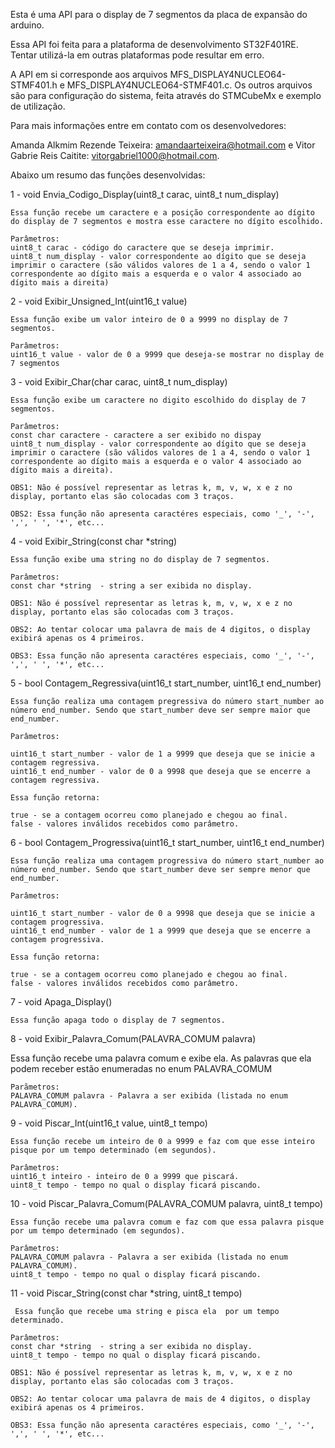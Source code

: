 Esta é uma API para o display de 7 segmentos da placa de expansão do arduino.

Essa API foi feita para a plataforma de desenvolvimento ST32F401RE. Tentar utilizá-la em outras plataformas pode resultar em erro.

A API em si corresponde aos arquivos MFS_DISPLAY4NUCLEO64-STMF401.h e MFS_DISPLAY4NUCLEO64-STMF401.c. Os outros arquivos são para configuração do sistema, feita através do STMCubeMx e exemplo de utilização.

Para mais informações entre em contato com os desenvolvedores:

Amanda Alkmim Rezende Teixeira: amandaarteixeira@hotmail.com e Vitor Gabrie Reis Caitite: vitorgabriel1000@hotmail.com.

Abaixo um resumo das funções desenvolvidas:

1 - void Envia_Codigo_Display(uint8_t carac, uint8_t num_display)

    Essa função recebe um caractere e a posição correspondente ao dígito do	display de 7 segmentos e mostra esse caractere no dígito escolhido.

    Parâmetros:
  	uint8_t carac - código do caractere que se deseja imprimir.	
  	uint8_t num_display - valor correspondente ao dígito que se deseja imprimir	o caractere (são válidos valores de 1 a 4, sendo o valor 1 correspondente ao dígito mais a esquerda e o	valor 4 associado ao dígito mais a direita)

2 - void Exibir_Unsigned_Int(uint16_t value)

    Essa função exibe um valor inteiro de 0 a 9999 no display de 7 segmentos.	
 																			
    Parâmetros:
    uint16_t value - valor de 0 a 9999 que deseja-se mostrar no display de 7 segmentos	

3 - void Exibir_Char(char carac, uint8_t num_display)
    
    Essa função exibe um caractere no digito escolhido do display de 7 segmentos.

    Parâmetros:
  	const char caractere - caractere a ser exibido no dispay 
  	uint8_t num_display - valor correspondente ao dígito que se deseja imprimir o caractere (são válidos valores de 1 a 4, sendo o valor 1 correspondente ao dígito mais a esquerda e o valor 4 associado ao dígito mais a direita).	
  																				
  	OBS1: Não é possível representar as letras k, m, v, w, x e z no display, portanto elas são colocadas com 3 traços. 

    OBS2: Essa função não apresenta caractéres especiais, como '_', '-', ',', ' ', '*', etc...


4 - void Exibir_String(const char *string)

    Essa função exibe uma string no do display de 7 segmentos.	
 
    Parâmetros:
  	const char *string  - string a ser exibida no display.
  																				
  	OBS1: Não é possível representar as letras k, m, v, w, x e z no display, portanto elas são colocadas com 3 traços. 
  																				
  	OBS2: Ao tentar colocar uma palavra de mais de 4 digitos, o display exibirá apenas os 4 primeiros.

    OBS3: Essa função não apresenta caractéres especiais, como '_', '-', ',', ' ', '*', etc...
	
5 - bool Contagem_Regressiva(uint16_t start_number, uint16_t end_number)

    Essa função realiza uma contagem pregressiva do número start_number ao número end_number. Sendo que start_number deve ser sempre maior que end_number.

    Parâmetros:
																	
  	uint16_t start_number - valor de 1 a 9999 que deseja que se inicie a contagem regressiva.
 	uint16_t end_number - valor de 0 a 9998 que deseja que se encerre a contagem regressiva.

    Essa função retorna:
														
 	true - se a contagem ocorreu como planejado e chegou ao final.
 	false - valores inválidos recebidos como parâmetro.
		

6 - bool Contagem_Progressiva(uint16_t start_number, uint16_t end_number)

    Essa função realiza uma contagem progressiva do número start_number ao número end_number. Sendo que start_number deve ser sempre menor que end_number.

    Parâmetros:
																	
  	uint16_t start_number - valor de 0 a 9998 que deseja que se inicie a contagem progressiva.
 	uint16_t end_number - valor de 1 a 9999 que deseja que se encerre a contagem progressiva.

    Essa função retorna:
														
 	true - se a contagem ocorreu como planejado e chegou ao final.
 	false - valores inválidos recebidos como parâmetro.
		

7 - void Apaga_Display()
    
    Essa função apaga todo o display de 7 segmentos.


8 - void Exibir_Palavra_Comum(PALAVRA_COMUM palavra)
    
Essa função recebe uma palavra comum e exibe ela. As palavras que ela podem receber estão enumeradas no enum PALAVRA_COMUM

    Parãmetros:
 	PALAVRA_COMUM palavra - Palavra a ser exibida (listada no enum PALAVRA_COMUM).

9 - void Piscar_Int(uint16_t value, uint8_t tempo)

    Essa função recebe um inteiro de 0 a 9999 e faz com que esse inteiro pisque por um tempo determinado (em segundos).

    Parâmetros:
 	uint16_t inteiro - inteiro de 0 a 9999 que piscará.
    uint8_t tempo - tempo no qual o display ficará piscando.

10 - void Piscar_Palavra_Comum(PALAVRA_COMUM palavra, uint8_t tempo)

    Essa função recebe uma palavra comum e faz com que essa palavra pisque por um tempo determinado (em segundos).

    Parâmetros:
 	PALAVRA_COMUM palavra - Palavra a ser exibida (listada no enum PALAVRA_COMUM).
    uint8_t tempo - tempo no qual o display ficará piscando. 

11 - void Piscar_String(const char *string, uint8_t tempo)
    
     Essa função que recebe uma string e pisca ela	por um tempo determinado.

    Parâmetros:
  	const char *string  - string a ser exibida no display.
  	uint8_t tempo - tempo no qual o display ficará piscando. 
  																			
  	OBS1: Não é possível representar as letras k, m, v, w, x e z no display, portanto elas são colocadas com 3 traços.
  																				
  	OBS2: Ao tentar colocar uma palavra de mais de 4 digitos, o display exibirá apenas os 4 primeiros.

    OBS3: Essa função não apresenta caractéres especiais, como '_', '-', ',', ' ', '*', etc...

   
